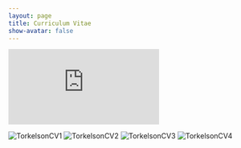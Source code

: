 ```yaml
---
layout: page  
title: Curriculum Vitae  
show-avatar: false   
---
```


<embed src="https://sjftorkelson.github.io/assets/Torkelson_CV.pdf" type="application/pdf" />


![TorkelsonCV1](assets/css/Torkelson_CV-1.png)
![TorkelsonCV2](assets/css/Torkelson_CV-2.png)
![TorkelsonCV3](assets/css/Torkelson_CV-3.png)
![TorkelsonCV4](assets/css/Torkelson_CV-4.png)
